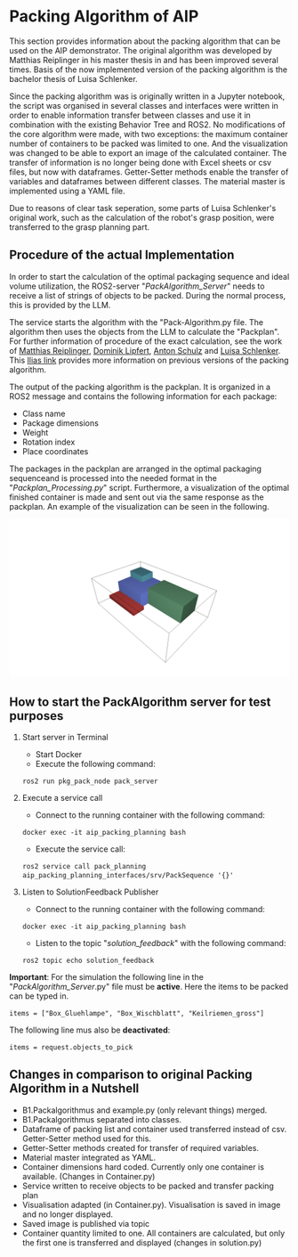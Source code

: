 # Packing Algorithm of AIP

This section provides information about the packing algorithm that can be used on the AIP demonstrator. The original algorithm was developed by Matthias Reiplinger in his master thesis in and has been improved several times. Basis of the now implemented version of the packing algorithm is the bachelor thesis of Luisa Schlenker.

Since the packing algorithm was is originally written in a Jupyter notebook, the script was organised in several classes and interfaces were written in order to enable information transfer between classes and use it in combination with the existing Behavior Tree and ROS2. No modifications of the core algorithm were made, with two exceptions: the maximum container number of containers to be packed was limited to one. And the visualization was changed to be able to export an image of the calculated container. The transfer of information is no longer being done with Excel sheets or csv files, but now with dataframes. Getter-Setter methods enable the transfer of variables and dataframes between different classes. The material master is implemented using a YAML file.

Due to reasons of clear task seperation, some parts of Luisa Schlenker's original work, such as the calculation of the robot's grasp position, were transferred to the grasp planning part.

## Procedure of the actual Implementation

In order to start the calculation of the optimal packaging sequence and ideal volume utilization, the ROS2-server "*PackAlgorithm_Server*" needs to receive a list of strings of objects to be packed. During the normal process, this is provided by the LLM.

The service starts the algorithm with the "Pack-Algorithm.py file. The algorithm then uses the objects from the LLM to calculate the "Packplan". For further information of procedure of the exact calculation, see the work of [Matthias Reiplinger](https://hskarlsruhede.sharepoint.com/:b:/s/Robolab/EZF0UL3QLYBPpvjeM2Y3UkwB81SG-OiJ-25jvLSR6Ph6Bw?e=szWvIF), [Dominik Lipfert](https://hskarlsruhede.sharepoint.com/:b:/s/Robolab/EWJFCraKGNpHjp71pGM5PiwB4MVVkDBT9mjcQsUsD9rr4w?e=l5ZdA5), [Anton Schulz](https://hskarlsruhede.sharepoint.com/:b:/s/Robolab/EZNjMJRuXIdHtjaKTe_28R8BG21SULXIZlKrc7NizC40tw?e=69PM1x) and [Luisa Schlenker](https://hskarlsruhede.sharepoint.com/:b:/s/Robolab/Ec22It_Fk9hKm28NS1hbQX4BLJKMpIRFVnF3OMU-dXNE-Q?e=IMnUJT). This [Ilias link](https://ilias.h-ka.de/goto.php?target=wiki_342982_Pack-Algorithmen#il_mhead_t_focus) provides more information on previous versions of the packing algorithm.

The output of the packing algorithm is the packplan. It is organized in a ROS2 message and contains the following information for each package:

- Class name
- Package dimensions
- Weight
- Rotation index
- Place coordinates

The packages in the packplan are arranged in the optimal packaging sequenceand is processed into the needed format in the "*Packplan_Processing.py*" script. Furthermore, a visualization of the optimal finished container is made and sent out via the same response as the packplan. An example of the visualization can be seen in the following.

<img src="../images/20240729_solution_screenshot.png" width="900"/>

## How to start the PackAlgorithm server for test purposes

1. Start server in Terminal
    - Start Docker
    - Execute the following command:

    ```shell
    ros2 run pkg_pack_node pack_server
    ```

2. Execute a service call
    - Connect to the running container with the following command:

    ```shell
    docker exec -it aip_packing_planning bash
    ```

    - Execute the service call:

    ```shell
    ros2 service call pack_planning aip_packing_planning_interfaces/srv/PackSequence '{}'
    ```

3. Listen to SolutionFeedback Publisher
    - Connect to the running container with the following command:

    ```shell
    docker exec -it aip_packing_planning bash
    ```

    - Listen to the topic "*solution_feedback*" with the following command:

    ```shell
    ros2 topic echo solution_feedback
    ```

**Important**: For the simulation the following line in the "*PackAlgorithm_Server*.py" file must be **active**. Here the items to be packed can be typed in.

```shell
items = ["Box_Gluehlampe", "Box_Wischblatt", "Keilriemen_gross"]
```

The following line mus also be **deactivated**:

```shell
items = request.objects_to_pick
```

## Changes in comparison to original Packing Algorithm in a Nutshell

- B1.Packalgorithmus and example.py (only relevant things) merged.
- B1.Packalgorithmus separated into classes.
- Dataframe of packing list and container used transferred instead of csv. Getter-Setter method used for this.
- Getter-Setter methods created for transfer of required variables.
- Material master integrated as YAML.
- Container dimensions hard coded. Currently only one container is available. (Changes in Container.py)
- Service written to receive objects to be packed and transfer packing plan
- Visualisation adapted (in Container.py). Visualisation is saved in image and no longer displayed.
- Saved image is published via topic
- Container quantity limited to one. All containers are calculated, but only the first one is transferred and displayed (changes in solution.py)

